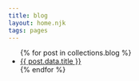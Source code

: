 ```yaml
---
title: blog
layout: home.njk
tags: pages
---
```


<ul>
  {% for post in collections.blog %}
  <li>
    <a href="{{ post.url }}">{{ post.data.title }}</a>
  </li>
  {% endfor %}
</ul>
